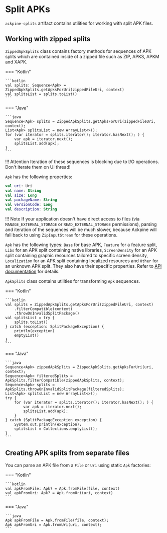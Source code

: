 Split APKs
==========

`ackpine-splits` artifact contains utilities for working with split APK files.

Working with zipped splits
--------------------------

`ZippedApkSplits` class contains factory methods for sequences of APK splits which are contained inside of a zipped file such as ZIP, APKS, APKM and XAPK.

=== "Kotlin"

    ```kotlin
    val splits: Sequence<Apk> = ZippedApkSplits.getApksForUri(zippedFileUri, context)
    val splitsList = splits.toList()
    ```

=== "Java"

    ```java
    Sequence<Apk> splits = ZippedApkSplits.getApksForUri(zippedFileUri, context);
    List<Apk> splitsList = new ArrayList<>();
	for (var iterator = splits.iterator(); iterator.hasNext(); ) {
        var apk = iterator.next();
        splitsList.add(apk);
    }
    ```

!!! Attention
    Iteration of these sequences is blocking due to I/O operations. Don't iterate them on UI thread!

`Apk` has the following properties:

```kotlin
val uri: Uri
val name: String
val size: Long
val packageName: String
val versionCode: Long
val description: String
```

!!! Note
    If your application doesn't have direct access to files (via `MANAGE_EXTERNAL_STORAGE` or `READ_EXTERNAL_STORAGE` permissions), parsing and iteration of the sequences will be much slower, because Ackpine will fall back to using `ZipInputStream` for these operations.

`Apk` has the following types: `Base` for base APK, `Feature` for a feature split, `Libs` for an APK split containing native libraries, `ScreenDensity` for an APK split containing graphic resources tailored to specific screen density, `Localization` for an APK split containing localized resources and `Other` for an unknown APK split. They also have their specific properties. Refer to [API documentation](api/ackpine-splits/index.html) for details.

`ApkSplits` class contains utilities for transforming `Apk` sequences.

=== "Kotlin"

    ```kotlin
    val splits = ZippedApkSplits.getApksForUri(zippedFileUri, context)
        .filterCompatible(context)
        .throwOnInvalidSplitPackage()
    val splitsList = try {
        splits.toList()
    } catch (exception: SplitPackageException) {
        println(exception)
        emptyList()
    }
    ```

=== "Java"

    ```java
    Sequence<Apk> zippedApkSplits = ZippedApkSplits.getApksForUri(uri, context);
    Sequence<Apk> filteredSplits = ApkSplits.filterCompatible(zippedApkSplits, context);
    Sequence<Apk> splits = ApkSplits.throwOnInvalidSplitPackage(filteredSplits);
    List<Apk> splitsList = new ArrayList<>();
	try {
	    for (var iterator = splits.iterator(); iterator.hasNext(); ) {
            var apk = iterator.next();
            splitsList.add(apk);
        }
    } catch (SplitPackageException exception) {
        System.out.println(exception);
        splitsList = Collections.emptyList();
    }
    ```

Creating APK splits from separate files
---------------------------------------

You can parse an APK file from a `File` or `Uri` using static `Apk` factories:

=== "Kotlin"

    ```kotlin
    val apkFromFile: Apk? = Apk.fromFile(file, context)
    val apkFromUri: Apk? = Apk.fromUri(uri, context)
    ```

=== "Java"

    ```java
    Apk apkFromFile = Apk.fromFile(file, context);
    Apk apkFromUri = Apk.fromUri(uri, context);
    ```